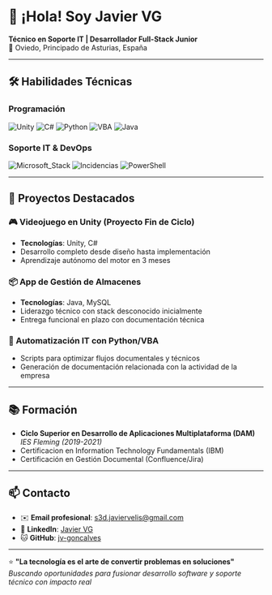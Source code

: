 # 👋 ¡Hola! Soy **Javier VG**  
**Técnico en Soporte IT | Desarrollador Full-Stack Junior**  
📍 Oviedo, Principado de Asturias, España  


---

## 🛠 **Habilidades Técnicas**  
### **Programación**  
![Unity](https://img.shields.io/badge/Unity-2020+-000000?logo=unity)
![C#](https://img.shields.io/badge/C%23-10.0+-239120?logo=c-sharp)
![Python](https://img.shields.io/badge/Python-3.10+-3776AB?logo=python)
![VBA](https://img.shields.io/badge/VBA-Office-217346?logo=microsoft-excel)
![Java](https://img.shields.io/badge/Java-17+-007396?logo=openjdk)

### **Soporte IT & DevOps**  
![Microsoft_Stack](https://img.shields.io/badge/Microsoft_Stack-Windows%20Server%7CAzure%7C365-5E5E5E?logo=microsoft)
![Incidencias](https://img.shields.io/badge/Soporte_Técnico-Nivel_2-0078D4?logo=microsoft-azure-devops)
![PowerShell](https://img.shields.io/badge/Automatización-PowerShell%2FVBA-5391FE)

---

## 🚀 **Proyectos Destacados**  

### 🎮 Videojuego en Unity (Proyecto Fin de Ciclo)  
- **Tecnologías**: Unity, C#  
- Desarrollo completo desde diseño hasta implementación  
- Aprendizaje autónomo del motor en 3 meses  

### 📦 App de Gestión de Almacenes  
- **Tecnologías**: Java, MySQL  
- Liderazgo técnico con stack desconocido inicialmente  
- Entrega funcional en plazo con documentación técnica  

### 🤖 Automatización IT con Python/VBA  
- Scripts para optimizar flujos documentales y técnicos  
- Generación de documentación relacionada con la actividad de la empresa

---

## 📚 **Formación**  
- **Ciclo Superior en Desarrollo de Aplicaciones Multiplataforma (DAM)**  
  *IES Fleming (2019-2021)*  
- Certificacion en Information Technology Fundamentals (IBM)
- Certificación en Gestión Documental (Confluence/Jira)  

---

## 📫 **Contacto**  
- ✉️ **Email profesional**: s3d.javiervelis@gmail.com  
- 💼 **LinkedIn**: [Javier VG](https://www.linkedin.com/in/javiervelis/)  
- 🐱 **GitHub**: [jv-goncalves](https://github.com/jv-goncalves)  

---

⭐ **"La tecnología es el arte de convertir problemas en soluciones"**  
*Buscando oportunidades para fusionar desarrollo software y soporte técnico con impacto real*
